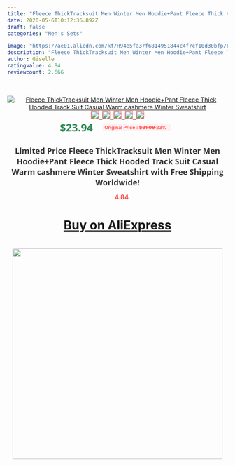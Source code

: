 ```yaml
---
title: "Fleece ThickTracksuit Men Winter Men Hoodie+Pant Fleece Thick Hooded Track Suit Casual Warm cashmere Winter Sweatshirt"
date: 2020-05-6T10:12:36.892Z
draft: false
categories: "Men's Sets"

image: "https://ae01.alicdn.com/kf/H94e5fa37f6814951844c4f7cf10d30bfp/Fleece-ThickTracksuit-Men-Winter-Men-Hoodie-Pant-Fleece-Thick-Hooded-Track-Suit-Casual-Warm-cashmere-Winter.png_220x220.png"
description: "Fleece ThickTracksuit Men Winter Men Hoodie+Pant Fleece Thick Hooded Track Suit Casual Warm cashmere Winter Sweatshirt"
author: Giselle
ratingvalue: 4.84
reviewcount: 2.666
---
```

<br>
<div style="text-align: center;">
<a href="https://s.click.aliexpress.com/e/_A2JGap" target="_blank" rel="nofollow noopener noreferrer"><img alt="Fleece ThickTracksuit Men Winter Men Hoodie+Pant Fleece Thick Hooded Track Suit Casual Warm cashmere Winter Sweatshirt" class="magnifier-image" src="https://ae01.alicdn.com/kf/H94e5fa37f6814951844c4f7cf10d30bfp/Fleece-ThickTracksuit-Men-Winter-Men-Hoodie-Pant-Fleece-Thick-Hooded-Track-Suit-Casual-Warm-cashmere-Winter.png_220x220.png_640x640.jpg">
<br>
<img style="border:1px solid salmon" src="https://ae01.alicdn.com/kf/H94e5fa37f6814951844c4f7cf10d30bfp/Fleece-ThickTracksuit-Men-Winter-Men-Hoodie-Pant-Fleece-Thick-Hooded-Track-Suit-Casual-Warm-cashmere-Winter.png_120x120.jpg">&nbsp;&nbsp;<img style="border:1px solid salmon" src="https://ae01.alicdn.com/kf/H6650c28a25f14eb595a3989bbb9a2a5bi/Fleece-ThickTracksuit-Men-Winter-Men-Hoodie-Pant-Fleece-Thick-Hooded-Track-Suit-Casual-Warm-cashmere-Winter.png_120x120.jpg">&nbsp;&nbsp;<img style="border:1px solid salmon" src="https://ae01.alicdn.com/kf/Hbe666b6af6784d40ab8b4e65d4d821ea7/Fleece-ThickTracksuit-Men-Winter-Men-Hoodie-Pant-Fleece-Thick-Hooded-Track-Suit-Casual-Warm-cashmere-Winter.png_120x120.jpg">&nbsp;&nbsp;<img style="border:1px solid salmon" src="https://ae01.alicdn.com/kf/Hb768e410aecd4e5eab0d94d9fb7977f5N/Fleece-ThickTracksuit-Men-Winter-Men-Hoodie-Pant-Fleece-Thick-Hooded-Track-Suit-Casual-Warm-cashmere-Winter.png_120x120.jpg">&nbsp;&nbsp;<img style="border:1px solid salmon" src="https://ae01.alicdn.com/kf/H89078d3f540f486f93b574f4e8c33b5b4/Fleece-ThickTracksuit-Men-Winter-Men-Hoodie-Pant-Fleece-Thick-Hooded-Track-Suit-Casual-Warm-cashmere-Winter.png_120x120.jpg"></a></div><br0>
<div style="text-align: center;"><span style="background-color: white; border: 0px; box-sizing: border-box; color: seagreen; display: inline-block; font-family: &quot;open sans&quot; , &quot;arial&quot; , &quot;helvetica&quot; , sans-serif , &quot;heiti&quot;; font-size: 24px; font-stretch: inherit; font-weight: 700; line-height: inherit; margin: 0px 10px 0px 0px; padding: 0px; vertical-align: middle;">$23.94 </span>
<span style="background: rgb(255 , 241 , 241); border-radius: 3px; border: 0px; box-sizing: border-box; color: #ff4747; display: inline-block; font-family: inherit; font-size: 12px; font-stretch: inherit; font-style: inherit; font-variant: inherit; font-weight: 600; line-height: inherit; margin: 0px; padding: 2px 5px; transform: scale(0.9); vertical-align: middle;">Original Price : <b style="text-decoration: line-through;">$31.09 </b> 23%&nbsp;&nbsp;</span></div>
<h1 style="color: #333333; display: inline-block; font-family: &quot;open sans&quot; , &quot;arial&quot; , &quot;helvetica&quot; , sans-serif , &quot;heiti&quot;; font-size: 18px; font-stretch: inherit; font-weight: 700; text-align: center;">Limited Price Fleece ThickTracksuit Men Winter Men Hoodie+Pant Fleece Thick Hooded Track Suit Casual Warm cashmere Winter Sweatshirt with Free Shipping Worldwide!</h1>
<div style="color: #ff4747; text-align: center;">
<img src="https://4.bp.blogspot.com/-M0ZcTcb-5uY/XleCXlxnR4I/AAAAAAAAAEc/OrjgMkXV1oMQFaCRZj5HQwOCBcu3w1FegCPcBGAYYCw/s1600/star.png" style="height: 15px;">&nbsp;<b>4.84</b></div>
<div class="button_cont" align="center"><a class="buynow_a" href="https://s.click.aliexpress.com/e/_A2JGap" target="_blank" rel="nofollow noopener noreferrer"><H1>Buy on AliExpress</H1></a></div><br>
<div class="separator" style="clear: both; text-align: center;">
<img src="https://lh3.googleusercontent.com/-pTy5HemUv9M/XlePHvY0dAI/AAAAAAAAAE4/0nX5iRUoIWY8eMW9Dpxeirr157OZliDIgCLcBGAsYHQ/s1600/badge.gif" width="480">
</div>
